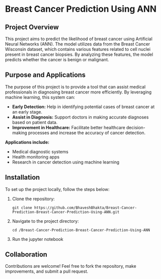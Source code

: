 # Breast Cancer Prediction Using ANN

## Project Overview
This project aims to predict the likelihood of breast cancer using Artificial Neural Networks (ANN). The model utilizes data from the Breast Cancer Wisconsin dataset, which contains various features related to cell nuclei present in breast cancer biopsies. By analyzing these features, the model predicts whether the cancer is benign or malignant.

## Purpose and Applications
The purpose of this project is to provide a tool that can assist medical professionals in diagnosing breast cancer more efficiently. By leveraging machine learning, this system can:
- **Early Detection:** Help in identifying potential cases of breast cancer at an early stage.
- **Assist in Diagnosis:** Support doctors in making accurate diagnoses based on patient data.
- **Improvement in Healthcare:** Facilitate better healthcare decision-making processes and increase the accuracy of cancer detection.

**Applications include:**
- Medical diagnostic systems
- Health monitoring apps
- Research in cancer detection using machine learning

## Installation

To set up the project locally, follow the steps below:

1. Clone the repository:
   ```
   git clone https://github.com/BhaveshBhakta/Breast-Cancer-Prediction-Breast-Cancer-Prediction-Using-ANN.git
   ```
2. Navigate to the project directory:
   ```
   cd /Breast-Cancer-Prediction-Breast-Cancer-Prediction-Using-ANN
   ```
3. Run the jupyter notebook

## Collaboration

Contributions are welcome! Feel free to fork the repository, make improvements, and submit a pull request.
